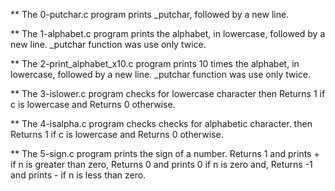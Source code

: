 ** The 0-putchar.c program prints _putchar, followed by a new line.

** The 1-alphabet.c program prints the alphabet, in lowercase, followed by a new line. _putchar function was use only twice.

** The 2-print_alphabet_x10.c program prints 10 times the alphabet, in lowercase, followed by a new line. _putchar function was use only twice.

** The 3-islower.c program checks for lowercase character then Returns 1 if c is lowercase and Returns 0 otherwise.

** The 4-isalpha.c program checks checks for alphabetic character. then Returns 1 if c is lowercase and Returns 0 otherwise.

** The 5-sign.c program prints the sign of a number. Returns 1 and prints + if n is greater than zero, Returns 0 and prints 0 if n is zero and, Returns -1 and prints - if n is less than zero.


